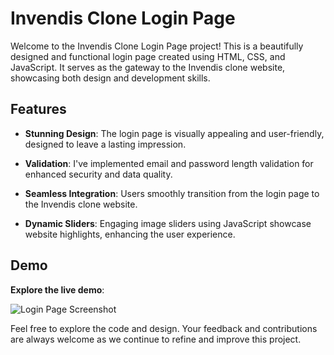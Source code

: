 # Invendis Clone Login Page

Welcome to the Invendis Clone Login Page project! This is a beautifully designed and functional login page created using HTML, CSS, and JavaScript. It serves as the gateway to the Invendis clone website, showcasing both design and development skills.

## Features

- **Stunning Design**: The login page is visually appealing and user-friendly, designed to leave a lasting impression.

- **Validation**: I've implemented email and password length validation for enhanced security and data quality.

- **Seamless Integration**: Users smoothly transition from the login page to the Invendis clone website.

- **Dynamic Sliders**: Engaging image sliders using JavaScript showcase website highlights, enhancing the user experience.


## Demo

**Explore the live demo**: 

![Login Page Screenshot](screenshot.png)

Feel free to explore the code and design. Your feedback and contributions are always welcome as we continue to refine and improve this project.
